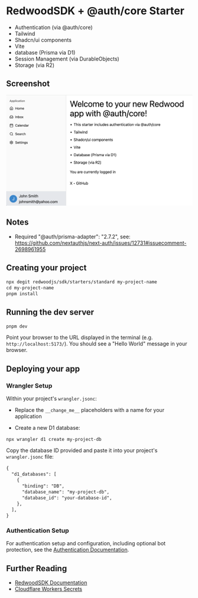 #  RedwoodSDK + @auth/core Starter

- Authentication (via @auth/core)
- Tailwind
- Shadcn/ui components
- Vite
- database (Prisma via D1)
- Session Management (via DurableObjects)
- Storage (via R2)  

## Screenshot

![Screenshot](docs/screenshot1.png)


## Notes

* Required "@auth/prisma-adapter": "2.7.2", see: https://github.com/nextauthjs/next-auth/issues/12731#issuecomment-2698961955

## Creating your project

```shell
npx degit redwoodjs/sdk/starters/standard my-project-name
cd my-project-name
pnpm install
```

## Running the dev server

```shell
pnpm dev
```

Point your browser to the URL displayed in the terminal (e.g. `http://localhost:5173/`). You should see a "Hello World" message in your browser.

## Deploying your app

### Wrangler Setup

Within your project's `wrangler.jsonc`:

- Replace the `__change_me__` placeholders with a name for your application

- Create a new D1 database:

```shell
npx wrangler d1 create my-project-db
```

Copy the database ID provided and paste it into your project's `wrangler.jsonc` file:

```jsonc
{
  "d1_databases": [
    {
      "binding": "DB",
      "database_name": "my-project-db",
      "database_id": "your-database-id",
    },
  ],
}
```

### Authentication Setup

For authentication setup and configuration, including optional bot protection, see the [Authentication Documentation](https://docs.rwsdk.com/core/authentication).

## Further Reading

- [RedwoodSDK Documentation](https://docs.rwsdk.com/)
- [Cloudflare Workers Secrets](https://developers.cloudflare.com/workers/runtime-apis/secrets/)
